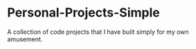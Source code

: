 # Personal-Projects-Simple
A collection of code projects that I have built simply for my own amusement.
